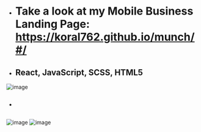 - # Take a look at my Mobile Business Landing Page: https://koral762.github.io/munch/#/

- ## React, JavaScript, SCSS, HTML5
![image](https://user-images.githubusercontent.com/81360728/198851581-cdea32bf-6bbf-476e-8158-0cd661667f28.png)
- ##

![image](https://user-images.githubusercontent.com/81360728/198851583-7d153046-0dce-4234-a1a9-8b285941253e.png)
![image](https://user-images.githubusercontent.com/81360728/198851588-86012f45-c103-4339-813b-2290a814fd43.png)
